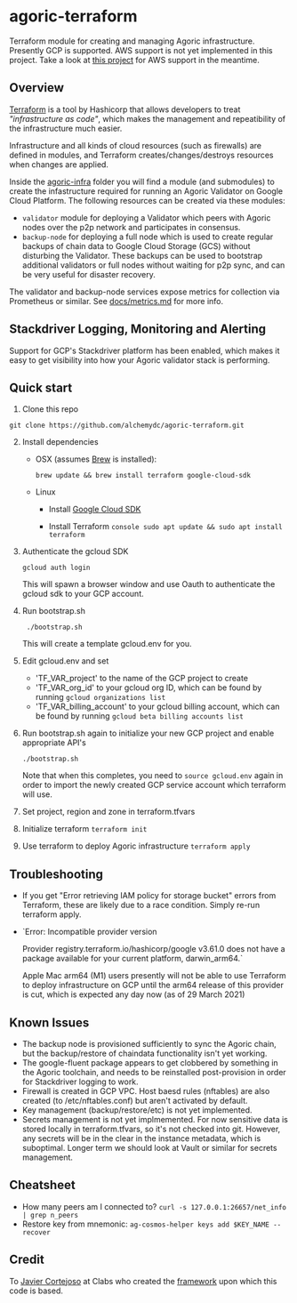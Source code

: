 # agoric-terraform
Terraform module for creating and managing Agoric infrastructure.  Presently GCP is supported.  AWS support is not yet implemented in this project.  Take a look at [this project](https://github.com/novy4/agoric-tools) for AWS support in the meantime.

## Overview

[Terraform](https://www.terraform.io) is a tool by Hashicorp that allows developers to treat _"infrastructure as code"_, which makes the management and repeatibility of the infrastructure much easier.  

Infrastructure and all kinds of cloud resources (such as firewalls) are defined in modules, and Terraform creates/changes/destroys resources when changes are applied.

Inside the [agoric-infra](./agoric-infra) folder you will find a module (and submodules) to create the infastructure required for running an Agoric Validator on Google Cloud Platform. The following resources can be created via these modules:

- `validator` module for deploying a Validator which peers with Agoric nodes over the p2p network and participates in consensus.
- `backup-node` for deploying a full node which is used to create regular backups of chain data to Google Cloud Storage (GCS) without disturbing the Validator.  These backups can be used to bootstrap additional validators or full nodes without waiting for p2p sync, and can be very useful for disaster recovery.

The validator and backup-node services expose metrics for collection via Prometheus or similar.  See [docs/metrics.md](./docs/metrics.md) for more info.

## Stackdriver Logging, Monitoring and Alerting
Support for GCP's Stackdriver platform has been enabled, which makes it easy to get visibility into how your Agoric validator stack is performing.

## Quick start
1. Clone this repo
  ```console
  git clone https://github.com/alchemydc/agoric-terraform.git
  ```
2. Install dependencies
   * OSX
     (assumes [Brew](https://brew.sh/) is installed):
     ```console
     brew update && brew install terraform google-cloud-sdk
     ```

   * Linux
     * Install [Google Cloud SDK](https://cloud.google.com/sdk/docs/install#linux)

     * Install Terraform
            ```console
            sudo apt update && sudo apt install terraform
            ```

3. Authenticate the gcloud SDK
    ```console
    gcloud auth login
    ```
    This will spawn a browser window and use Oauth to authenticate the gcloud sdk to your GCP account.

4. Run bootstrap.sh
   ```console
    ./bootstrap.sh
   ```
   This will create a template gcloud.env for you.

5. Edit gcloud.env and set
    * 'TF_VAR_project' to the name of the GCP project to create
    * 'TF_VAR_org_id' to your gcloud org ID, which can be found by running `gcloud organizations list`
    * 'TF_VAR_billing_account' to your gcloud billing account, which can be found by running `gcloud beta billing accounts list`

6. Run bootstrap.sh again to initialize your new GCP project and enable appropriate API's
    ```console
    ./bootstrap.sh
    ```

    Note that when this completes, you need to `source gcloud.env` again in order to import the newly created GCP service account which terraform will use.

7. Set project, region and zone in terraform.tfvars

8. Initialize terraform
    `terraform init`

9. Use terraform to deploy Agoric infrastructure
    `terraform apply`


## Troubleshooting
* If you get "Error retrieving IAM policy for storage bucket" errors from Terraform, these are likely due to a race condition. Simply re-run terraform apply.

* `Error: Incompatible provider version

  Provider registry.terraform.io/hashicorp/google v3.61.0 does not have a
  package available for your current platform, darwin_arm64.`

  Apple Mac arm64 (M1) users presently will not be able to use Terraform to deploy infrastructure on GCP until the arm64 release of this provider is cut, which is expected any day now (as of 29 March 2021)

## Known Issues
* The backup node is provisioned sufficiently to sync the Agoric chain, but the backup/restore of chaindata functionality isn't yet working.
* The google-fluent package appears to get clobbered by something in the Agoric toolchain, and needs to be reinstalled post-provision in order for Stackdriver logging to work.
* Firewall is created in GCP VPC.  Host baesd rules (nftables) are also created (to /etc/nftables.conf) but aren't activated by default.
* Key management (backup/restore/etc) is not yet implemented.
* Secrets management is not yet implmemented.  For now sensitive data is stored locally in terraform.tfvars, so it's not checked into git.  However, any secrets will be in the clear in the instance metadata, which is suboptimal.  Longer term we should look at Vault or similar for secrets management.

## Cheatsheet
* How many peers am I connected to? `curl -s 127.0.0.1:26657/net_info  | grep n_peers`
* Restore key from mnemonic: `ag-cosmos-helper keys add $KEY_NAME --recover`

## Credit
To [Javier Cortejoso](https://github.com/jcortejoso) at Clabs who created the [framework](https://github.com/alchemydc/celo-monorepo/tree/master/packages/terraform-modules-public) upon which this code is based.
